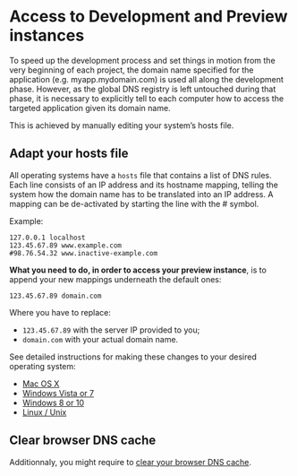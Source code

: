 # Access to Development and Preview instances

To speed up the development process and set things in motion from the very beginning of each project, the domain name specified for the application (e.g. myapp.mydomain.com) is used all along the development phase. However, as the global DNS registry is left untouched during that phase, it is necessary to explicitly tell to each computer how to access the targeted application given its domain name.   

This is achieved by manually editing your system’s hosts file.



## Adapt your hosts file

All operating systems have a `hosts` file that contains a list of DNS rules. Each line consists of an IP address and its hostname mapping, telling the system how the domain name has to be translated into an IP address. A mapping can be de-activated by starting the line with the # symbol. 

Example:

```
127.0.0.1 localhost
123.45.67.89 www.example.com
#98.76.54.32 www.inactive-example.com
```



**What you need to do, in order to access your preview instance**, is to append your new mappings underneath the default ones:

```
123.45.67.89 domain.com 
```

Where you have to replace:

- `123.45.67.89` with the server IP provided to you;
- `domain.com` with your actual domain name. 



See detailed instructions for making these changes to your desired operating system:

* [Mac OS X](mac-os-x.md)
* [Windows Vista or 7](windows-7.md)
* [Windows 8 or 10](windows-10.md)
* [Linux / Unix](linux-unix.md)



## Clear browser DNS cache

Additionnaly, you might require to [clear your browser DNS cache](browser-cache.md#empty-dns-cache).

